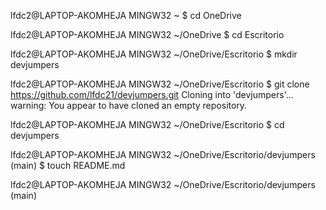 
lfdc2@LAPTOP-AKOMHEJA MINGW32 ~
$ cd OneDrive

lfdc2@LAPTOP-AKOMHEJA MINGW32 ~/OneDrive
$ cd Escritorio

lfdc2@LAPTOP-AKOMHEJA MINGW32 ~/OneDrive/Escritorio
$ mkdir devjumpers

lfdc2@LAPTOP-AKOMHEJA MINGW32 ~/OneDrive/Escritorio
$ git clone https://github.com/lfdc21/devjumpers.git
Cloning into 'devjumpers'...
warning: You appear to have cloned an empty repository.

lfdc2@LAPTOP-AKOMHEJA MINGW32 ~/OneDrive/Escritorio
$ cd devjumpers

lfdc2@LAPTOP-AKOMHEJA MINGW32 ~/OneDrive/Escritorio/devjumpers (main)
$ touch README.md

lfdc2@LAPTOP-AKOMHEJA MINGW32 ~/OneDrive/Escritorio/devjumpers (main)
